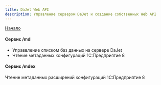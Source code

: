 ```yaml
---
title: DaJet Web API
description: Управление сервером DaJet и создание собственных Web API
---
```

[Начало](../index.md)

#### Сервис /md
- Управвление списком баз данных на сервере DaJet
- Чтение метаданных конфигураций 1С:Предприятие 8

#### Сервис /mdex
Чтение метаданных расширений конфигураций 1С:Предприятие 8

